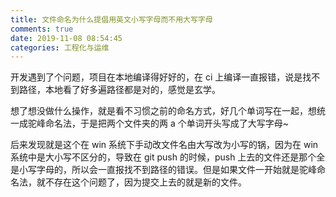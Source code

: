 ```yaml
---
title: 文件命名为什么提倡用英文小写字母而不用大写字母
comments: true
date: 2019-11-08 08:54:45
categories: 工程化与运维
---
```


开发遇到了个问题，项目在本地编译得好好的，在 ci 上编译一直报错，说是找不到路径，本地看了好多遍路径都是对的，感觉是玄学。

想了想没做什么操作，就是看不习惯之前的命名方式，好几个单词写在一起，想统一成驼峰命名法，于是把两个文件夹的两 a 个单词开头写成了大写字母~

后来发现就是这个在 win 系统下手动改文件名由大写改为小写的锅，因为在 win 系统中是大小写不区分的，导致在 git push 的时候，push 上去的文件还是那个全是小写字母的，所以会一直报找不到路径的错误。但是如果文件一开始就是驼峰命名法，就不存在这个问题了，因为提交上去的就是新的文件。
